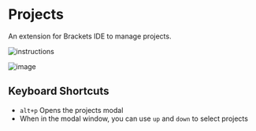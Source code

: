 Projects
========

An extension for Brackets IDE to manage projects.

![instructions](http://content.screencast.com/users/dnbard/folders/Jing/media/fcc64935-fea7-4fc3-91e9-feea0507d6a5/2014-10-02_1612.png)

![image](http://content.screencast.com/users/dnbard/folders/Jing/media/e423ab97-7aa3-4760-b380-0c67d82acd67/2014-10-02_1608.png)

## Keyboard Shortcuts

* `alt+p` Opens the projects modal
* When in the modal window, you can use `up` and `down` to select projects
